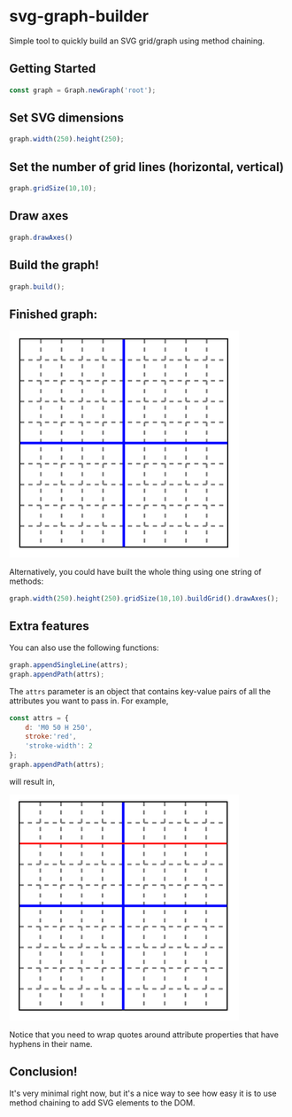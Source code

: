 # svg-graph-builder
Simple tool to quickly build an SVG grid/graph using method chaining.

## Getting Started
```javascript
const graph = Graph.newGraph('root');
```

## Set SVG dimensions
```javascript
graph.width(250).height(250);
```

## Set the number of grid lines (horizontal, vertical)
```javascript
graph.gridSize(10,10);
```

## Draw axes
```javascript
graph.drawAxes()
```

## Build the graph!
```javascript
graph.build();
```

## Finished graph:
![alt text][svg-graph]

[svg-graph]: https://github.com/inspirnathan/svg-graph-builder/blob/master/images/svg-graph.png

Alternatively, you could have built the whole thing using one string of methods:
```javascript
graph.width(250).height(250).gridSize(10,10).buildGrid().drawAxes();
```

## Extra features
You can also use the following functions: 
```javascript
graph.appendSingleLine(attrs);
graph.appendPath(attrs);
```
The `attrs` parameter is an object that contains key-value pairs of all the attributes you want to pass in. For example, 

```javascript
const attrs = {
    d: 'M0 50 H 250',
    stroke:'red',
    'stroke-width': 2
};
graph.appendPath(attrs);
```
will result in,


![alt text][appendPath]

[appendPath]: https://github.com/inspirnathan/svg-graph-builder/blob/master/images/appendPath-example.png

Notice that you need to wrap quotes around attribute properties that have hyphens in their name.

## Conclusion!
It's very minimal right now, but it's a nice way to see how easy it is to use method chaining to add SVG elements to the DOM.